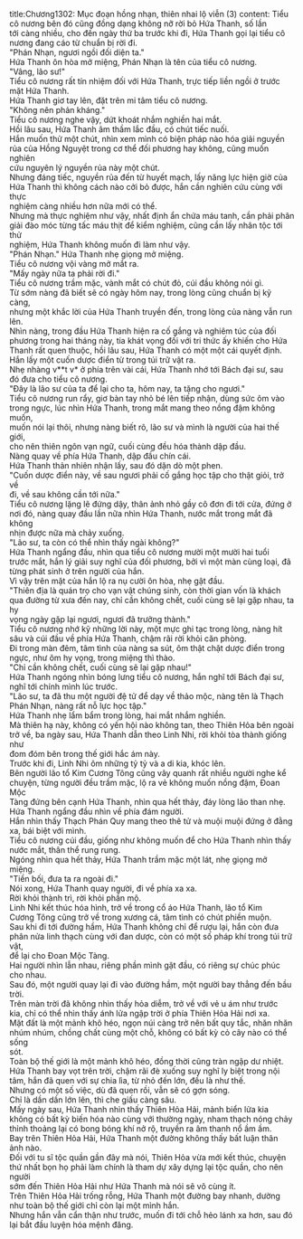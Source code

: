 title:Chương1302: Mục đoạn hồng nhạn, thiên nhai lộ viễn (3)
content:
Tiểu cô nương bên đó cũng đồng dạng không nỡ rời bỏ Hứa Thanh, số lần<br>tới càng nhiều, cho đến ngày thứ ba trước khi đi, Hứa Thanh gọi lại tiểu cô<br>nương đang cáo từ chuẩn bị rời đi.<br>"Phán Nhạn, ngươi ngồi đối diện ta."<br>Hứa Thanh ôn hòa mở miệng, Phán Nhạn là tên của tiểu cô nương.<br>"Vâng, lão sư!"<br>Tiểu cô nương rất tín nhiệm đối với Hứa Thanh, trực tiếp liền ngồi ở trước<br>mặt Hứa Thanh.<br>Hứa Thanh giơ tay lên, đặt trên mi tâm tiểu cô nương.<br>"Không nên phản kháng."<br>Tiểu cô nương nghe vậy, dứt khoát nhắm nghiền hai mắt.<br>Hồi lâu sau, Hứa Thanh âm thầm lắc đầu, có chút tiếc nuối.<br>Hắn muốn thử một chút, nhìn xem mình có biện pháp nào hóa giải nguyền<br>rủa của Hồng Nguyệt trong cơ thể đối phương hay không, cũng muốn nghiên<br>cứu nguyên lý nguyền rủa này một chút.<br>Nhưng đáng tiếc, nguyền rủa đến từ huyết mạch, lấy năng lực hiện giờ của<br>Hứa Thanh thì không cách nào cởi bỏ được, hắn cần nghiên cứu cùng với thực<br>nghiệm càng nhiều hơn nữa mới có thể.<br>Nhưng mà thực nghiệm như vậy, nhất định ẩn chứa máu tanh, cần phải phân<br>giải đào móc từng tấc máu thịt để kiểm nghiệm, cũng cần lấy nhân tộc tới thử<br>nghiệm, Hứa Thanh không muốn đi làm như vậy.<br>"Phán Nhạn." Hứa Thanh nhẹ giọng mở miệng.<br>Tiểu cô nương vội vàng mở mắt ra.<br>"Mấy ngày nữa ta phải rời đi."<br>Tiểu cô nương trầm mặc, vành mắt có chút đỏ, cúi đầu không nói gì.<br>Từ sớm nàng đã biết sẽ có ngày hôm nay, trong lòng cũng chuẩn bị kỹ càng,<br>nhưng một khắc lời của Hứa Thanh truyền đến, trong lòng của nàng vẫn run lên.<br>Nhìn nàng, trong đầu Hứa Thanh hiện ra cố gắng và nghiêm túc của đối<br>phương trong hai tháng này, tia khát vọng đối với tri thức ấy khiến cho Hứa<br>Thanh rất quen thuộc, hồi lâu sau, Hứa Thanh có một một cái quyết định.<br>Hắn lấy một cuốn dược điển từ trong túi trữ vật ra.<br>Nhẹ nhàng v**t v* ở phía trên vài cái, Hứa Thanh nhớ tới Bách đại sư, sau<br>đó đưa cho tiểu cô nương.<br>"Đây là lão sư của ta để lại cho ta, hôm nay, ta tặng cho ngươi."<br>Tiểu cô nương run rẩy, giơ bàn tay nhỏ bé lên tiếp nhận, dùng sức ôm vào<br>trong ngực, lúc nhìn Hứa Thanh, trong mắt mang theo nồng đậm không muốn,<br>muốn nói lại thôi, nhưng nàng biết rõ, lão sư và mình là người của hai thế giới,<br>cho nên thiên ngôn vạn ngữ, cuối cùng đều hóa thành dập đầu.<br>Nàng quay về phía Hứa Thanh, dập đầu chín cái.<br>Hứa Thanh thản nhiên nhận lấy, sau đó dặn dò một phen.<br>"Cuốn dược điển này, về sau ngươi phải cố gắng học tập cho thật giỏi, trở về<br>đi, về sau không cần tới nữa."<br>Tiểu cô nương lặng lẽ đứng dậy, thân ảnh nhỏ gầy cô đơn đi tới cửa, đứng ở<br>nơi đó, nàng quay đầu lần nữa nhìn Hứa Thanh, nước mắt trong mắt đã không<br>nhịn được nữa mà chảy xuống.<br>"Lão sư, ta còn có thể nhìn thấy ngài không?"<br>Hứa Thanh ngẩng đầu, nhìn qua tiểu cô nương mười một mười hai tuổi<br>trước mắt, hắn lý giải suy nghĩ của đối phương, bởi vì một màn cùng loại, đã<br>từng phát sinh ở trên người của hắn.<br>Vì vậy trên mặt của hắn lộ ra nụ cười ôn hòa, nhẹ gật đầu.<br>"Thiên địa là quán trọ cho vạn vật chúng sinh, còn thời gian vốn là khách<br>qua đường từ xưa đến nay, chỉ cần không chết, cuối cùng sẽ lại gặp nhau, ta hy<br>vọng ngày gặp lại ngươi, ngươi đã trưởng thành."<br>Tiểu cô nương nhớ kỹ những lời này, một mực ghi tạc trong lòng, nàng hít<br>sâu và cúi đầu về phía Hứa Thanh, chậm rãi rời khỏi căn phòng.<br>Đi trong màn đêm, tâm tình của nàng sa sút, ôm thật chặt dược điển trong<br>ngực, như ôm hy vọng, trong miệng thì thào.<br>"Chỉ cần không chết, cuối cùng sẽ lại gặp nhau!"<br>Hứa Thanh ngóng nhìn bóng lưng tiểu cô nương, hắn nghĩ tới Bách đại sư,<br>nghĩ tới chính mình lúc trước.<br>"Lão sư, ta đã thu một người đệ tử để dạy về thảo mộc, nàng tên là Thạch<br>Phán Nhạn, nàng rất nỗ lực học tập."<br>Hứa Thanh nhẹ lẩm bẩm trong lòng, hai mắt nhắm nghiền.<br>Mà thiên hạ này, không có yến hội nào không tan, theo Thiên Hỏa bên ngoài<br>trở về, ba ngày sau, Hứa Thanh dẫn theo Linh Nhi, rời khỏi tòa thành giống như<br>đom đóm bên trong thế giới hắc ám này.<br>Trước khi đi, Linh Nhi ôm những tỷ tỷ và a di kia, khóc lên.<br>Bên người lão tổ Kim Cương Tông cũng vây quanh rất nhiều người nghe kể<br>chuyện, từng người đều trầm mặc, lộ ra vẻ không muốn nồng đậm, Đoan Mộc<br>Tàng đứng bên cạnh Hứa Thanh, nhìn qua hết thảy, đáy lòng lão than nhẹ.<br>Hứa Thanh ngẩng đầu nhìn về phía đám người.<br>Hắn nhìn thấy Thạch Phán Quy mang theo thê tử và muội muội đứng ở đằng<br>xa, bái biệt với mình.<br>Tiểu cô nương cúi đầu, giống như không muốn để cho Hứa Thanh nhìn thấy<br>nước mắt, thân thể rung rung.<br>Ngóng nhìn qua hết thảy, Hứa Thanh trầm mặc một lát, nhẹ giọng mở<br>miệng.<br>"Tiền bối, đưa ta ra ngoài đi."<br>Nói xong, Hứa Thanh quay người, đi về phía xa xa.<br>Rời khỏi thành trì, rời khỏi phần mộ.<br>Linh Nhi kết thúc hóa hình, trở về trong cổ áo Hứa Thanh, lão tổ Kim<br>Cương Tông cũng trở về trong xương cá, tâm tình có chút phiền muộn.<br>Sau khi đi tới đường hầm, Hứa Thanh không chỉ để rượu lại, hắn còn đưa<br>phân nửa linh thạch cùng với đan dược, còn có một số pháp khí trong túi trữ vật,<br>để lại cho Đoan Mộc Tàng.<br>Hai người nhìn lẫn nhau, riêng phần mình gật đầu, có riêng sự chúc phúc<br>cho nhau.<br>Sau đó, một người quay lại đi vào đường hầm, một người bay thẳng đến bầu<br>trời.<br>Trên màn trời đã không nhìn thấy hỏa diễm, trở về với vẻ u ám như trước<br>kia, chỉ có thể nhìn thấy ánh lửa ngập trời ở phía Thiên Hỏa Hải nơi xa.<br>Mặt đất là một mảnh khô héo, ngọn núi càng trở nên bất quy tắc, nhăn nhăn<br>nhúm nhúm, chồng chất cùng một chỗ, không có bất kỳ cỏ cây nào có thể sống<br>sót.<br>Toàn bộ thế giới là một mảnh khô héo, đồng thời cũng tràn ngập dư nhiệt.<br>Hứa Thanh bay vọt trên trời, chậm rãi đè xuống suy nghĩ ly biệt trong nội<br>tâm, hắn đã quen với sự chia lìa, từ nhỏ đến lớn, đều là như thế.<br>Nhưng có một số việc, dù đã quen rồi, vẫn sẽ có gợn sóng.<br>Chỉ là dần dần lớn lên, thì che giấu càng sâu.<br>Mấy ngày sau, Hứa Thanh nhìn thấy Thiên Hỏa Hải, mảnh biển lửa kia<br>không có bất kỳ biến hóa nào cùng với thường ngày, nham thạch nóng chảy<br>thỉnh thoảng lại có bong bóng khí nở rộ, truyền ra âm thanh nổ ầm ầm.<br>Bay trên Thiên Hỏa Hải, Hứa Thanh một đường không thấy bất luận thân<br>ảnh nào.<br>Đối với tu sĩ tộc quần gần đây mà nói, Thiên Hỏa vừa mới kết thúc, chuyện<br>thứ nhất bọn họ phải làm chính là tham dự xây dựng lại tộc quần, cho nên người<br>sớm đến Thiên Hỏa Hải như Hứa Thanh mà nói sẽ vô cùng ít.<br>Trên Thiên Hỏa Hải trống rỗng, Hứa Thanh một đường bay nhanh, dường<br>như toàn bộ thế giới chỉ còn lại một mình hắn.<br>Nhưng hắn vẫn cẩn thận như trước, muốn đi tới chỗ hẻo lánh xa hơn, sau đó<br>lại bắt đầu luyện hóa mệnh đăng.